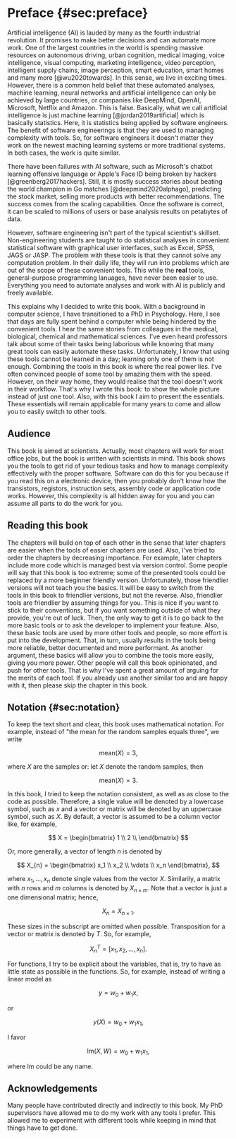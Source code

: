 # Preface {#sec:preface}

Artificial intelligence (AI) is lauded by many as the fourth industrial revolution.
It promises to make better decisions and can automate more work.
One of the largest countries in the world is spending massive resources on autonomous driving, urban cognition, medical imaging, voice intelligence, visual computing, marketing intelligence, video perception, intelligent supply chains, image perception, smart education, smart homes and many more [@wu2020towards].
In this sense, we live in exciting times.
However, there is a common held belief that these automated analyses, machine learning, neural networks and artificial intelligence can only be achieved by large countries, or companies like DeepMind, OpenAI, Microsoft, Netflix and Amazon.
This is false.
Basically, what we call artificial intelligence is just machine learning [@jordan2019artificial] which is basically statistics.
Here, it is statistics being applied by software engineers.
The benefit of software engineerings is that they are used to managing complexity with tools.
So, for software engineers it doesn't matter they work on the newest maching learning systems or more traditional systems.
In both cases, the work is quite similar.

There have been failures with AI software, such as Microsoft's chatbot learning offensive language or Apple's Face ID being broken by hackers [@greenberg2017hackers].
Still, it is mostly success stories about beating the world champion in Go matches [@deepmind2020alphago], predicting the stock market, selling more products with better recommendations.
The success comes from the scaling capabilities.
Once the software is correct, it can be scaled to millions of users or base analysis results on petabytes of data.

However, software engineering isn't part of the typical scientist's skillset.
Non-engineering students are taught to do statistical analyses in convenient statistical software with graphical user interfaces, such as Excel, SPSS, JAGS or JASP.
The problem with these tools is that they cannot solve any computation problem.
In their daily life, they will run into problems which are out of the scope of these convenient tools.
This while the **real** tools, general-purpose programming lanuages, have never been easier to use.
Everything you need to automate analyses and work with AI is publicly and freely available.

This explains why I decided to write this book.
With a background in computer science, I have transitioned to a PhD in Psychology.
Here, I see that days are fully spent behind a computer while being hindered by the convenient tools.
I hear the same stories from colleagues in the medical, biological, chemical and mathematical sciences.
I've even heard professors talk about some of their tasks being laborious while knowing that many great tools can easily automate these tasks.
Unfortunately, I know that using these tools cannot be learned in a day; learning only one of them is not enough.
Combining the tools in this book is where the real power lies.
I've often convinced people of some tool by amazing them with the speed.
However, on their way home, they would realise that the tool doesn't work in their workflow.
That's why I wrote this book: to show the whole picture instead of just one tool.
Also, with this book I aim to present the essentials.
These essentials will remain applicable for many years to come and allow you to easily switch to other tools.

## Audience

This book is aimed at scientists.
Actually, most chapters will work for most office jobs, but the book is written with scientists in mind.
This book shows you the tools to get rid of your tedious tasks and how to manage complexity effectively with the proper software.
Software can do this for you because if you read this on a electronic device, then you probably don't know how the transistors, registors, instruction sets, assembly code or application code works.
However, this complexity is all hidden away for you and you can assume all parts to do the work for you.

## Reading this book

The chapters will build on top of each other in the sense that later chapters are easier when the tools of easier chapters are used.
Also, I've tried to order the chapters by decreasing importance.
For example, later chapters include more code which is managed best via version control.
Some people will say that this book is too extreme; some of the presented tools could be replaced by a more beginner friendly version.
Unfortunately, those friendlier versions will not teach you the basics.
It will be easy to switch from the tools in this book to friendlier versions, but not the reverse.
Also, friendlier tools are friendlier by assuming things for you.
This is nice if you want to stick to their conventions, but if you want something outside of what they provide, you're out of luck.
Then, the only way to get it is to go back to the more basic tools or to ask the developer to implement your feature.
Also, these basic tools are used by more other tools and people, so more effort is put into the development.
That, in turn, usually results in the tools being more reliable, better documented and more performant.
As another argument, these basics will allow you to combine the tools more easily, giving you more power.
Other people will call this book opinionated, and push for other tools.
That is why I've spent a great amount of arguing for the merits of each tool.
If you already use another similar too and are happy with it, then please skip the chapter in this book.

## Notation {#sec:notation}

To keep the text short and clear, this book uses mathematical notation.
For example, instead of "the mean for the random samples equals three", we write

$$ \text{mean}(X) = 3, $$

where $X$ are the samples or:
let $X$ denote the random samples, then

$$ \text{mean}(X) = 3. $$

In this book, I tried to keep the notation consistent, as well as as close to the code as possible.
Therefore, a single value will be denoted by a lowercase symbol, such as $x$ and a vector or matrix will be denoted by an uppercase symbol, such as $X$.
By default, a vector is assumed to be a column vector like, for example,

$$ X = \begin{bmatrix}
           1 \\
           2 \\
         \end{bmatrix} $$

Or, more generally, a vector of length $n$ is denoted by

$$ X_{n} = \begin{bmatrix}
           x_1 \\
           x_2 \\
           \vdots \\
           x_n
         \end{bmatrix}, $$

where $x_1, ..., x_n$ denote single values from the vector $X$.
Similarily, a matrix with $n$ rows and $m$ columns is denoted by $X_{n \times m}$.
Note that a vector is just a one dimensional matrix;
hence,

$$ X_{n} = X_{n \times 1}. $$

These sizes in the subscript are omitted when possible.
Transposition for a vector or matrix is denoted by $T$.
So, for example,

$$ X_n^T = [ x_1, x_2, ..., x_n ]. $$

For functions, I try to be explicit about the variables, that is, try to have as little state as possible in the functions.
So, for example, instead of writing a linear model as

$$ y = w_0 + w_1 x, $$

or

$$ y(X) = w_0 + w_1 x_1, $$

I favor

$$ \text{lm}(X, W) = w_0 + w_1 x_1, $$

where $\text{lm}$ could be any name.

## Acknowledgements

Many people have contributed directly and indirectly to this book.
My PhD supervisors have allowed me to do my work with any tools I prefer.
This allowed me to experiment with different tools while keeping in mind that things have to get done.
